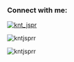 <!--- [![Readme Card](https://github-readme-stats.vercel.app/api/pin/?username=anuraghazra&repo=github-readme-stats)](https://github.com/anuraghazra/github-readme-stats)--> 

<h3 align="left">Connect with me:</h3>


<p align="left"> <a href="https://twitter.com/knt_jspr" target="blank"><img src="https://img.shields.io/twitter/follow/knt_jspr?logo=twitter&style=for-the-badge" alt="knt_jspr" /></a> </p>

<p align="left"> <img src="https://komarev.com/ghpvc/?username=kntjsprr&label=Profile%20views&color=0e75b6&style=flat" alt="kntjsprr" /> </p>






<p><img align="left" src="https://github-readme-stats.vercel.app/api/top-langs?username=kntjsprr&show_icons=true&locale=en&layout=compact" alt="kntjsprr" /></p>
